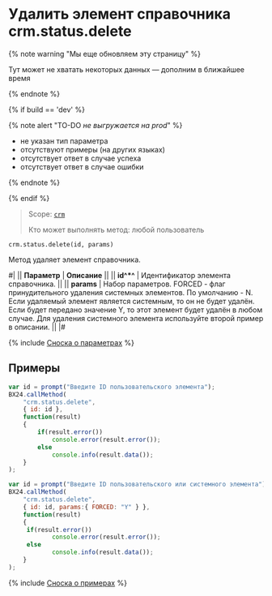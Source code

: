 # Удалить элемент справочника crm.status.delete

{% note warning "Мы еще обновляем эту страницу" %}

Тут может не хватать некоторых данных — дополним в ближайшее время

{% endnote %}

{% if build == 'dev' %}

{% note alert "TO-DO _не выгружается на prod_" %}

- не указан тип параметра
- отсутствуют примеры (на других языках)
- отсутствует ответ в случае успеха
- отсутствует ответ в случае ошибки

{% endnote %}

{% endif %}

> Scope: [`crm`](../../scopes/permissions.md)
>
> Кто может выполнять метод: любой пользователь

```http
crm.status.delete(id, params)
```

Метод удаляет элемент справочника.

#|
|| **Параметр** | **Описание** ||
|| **id^*^** | Идентификатор элемента справочника. ||
|| **params** | Набор параметров. FORCED - флаг принудительного удаления системных элементов. По умолчанию - N. Если удаляемый элемент является системным, то он не будет удалён. Если будет передано значение Y, то этот элемент будет удалён в любом случае. Для удаления системного элемента используйте второй пример в описании. ||
|#

{% include [Сноска о параметрах](../../../_includes/required.md) %}

## Примеры

```javascript
var id = prompt("Введите ID пользовательского элемента");
BX24.callMethod(
    "crm.status.delete",
    { id: id },
    function(result)
    {
        if(result.error())
            console.error(result.error());
        else
            console.info(result.data());
    }
);
```

```javascript
var id = prompt("Введите ID пользовательского или системного элемента");
BX24.callMethod(
    "crm.status.delete",
    { id: id, params:{ FORCED: "Y" } },
    function(result)
    {
     if(result.error())
            console.error(result.error());
     else
            console.info(result.data());
    }
);
```

{% include [Сноска о примерах](../../../_includes/examples.md) %}